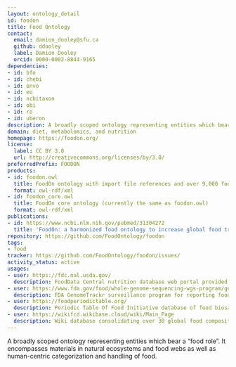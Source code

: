 ```yaml
---
layout: ontology_detail
id: foodon
title: Food Ontology
contact:
  email: damion_dooley@sfu.ca
  github: ddooley
  label: Damion Dooley
  orcid: 0000-0002-8844-9165
dependencies:
- id: bfo
- id: chebi
- id: envo
- id: eo
- id: ncbitaxon
- id: obi
- id: ro
- id: uberon
description: A broadly scoped ontology representing entities which bear a “food role”. It encompasses materials in natural ecosystems and agriculture that are consumed by humans and domesticated animals. This includes any generic (unbranded) raw or processed food material found in processing plants, markets, stores or food distribution points. FoodOn also imports nutritional component and dietary pattern terms from other OBO Foundry ontologies to support interoperability in diet and nutrition research
domain: diet, metabolomics, and nutrition
homepage: https://foodon.org/
license:
  label: CC BY 3.0
  url: http://creativecommons.org/licenses/by/3.0/
preferredPrefix: FOODON
products:
- id: foodon.owl
  title: FoodOn ontology with import file references and over 9,000 food products
  format: owl-rdf/xml
- id: foodon_core.owl
  title: FoodOn core ontology (currently the same as foodon.owl)
  format: owl-rdf/xml
publications:
- id: https://www.ncbi.nlm.nih.gov/pubmed/31304272
  title: 'FoodOn: a harmonized food ontology to increase global food traceability, quality control and data integration'
repository: https://github.com/FoodOntology/foodon
tags:
- food
tracker: https://github.com/FoodOntology/foodon/issues/
activity_status: active
usages:
- user: https://fdc.nal.usda.gov/
  description: FoodData Central nutrition database web portal provided by USDA Agricultural Research Service. E.g. https://fdc.nal.usda.gov/fdc-app.html#/food-details/1750340/attributes
- user: https://www.fda.gov/food/whole-genome-sequencing-wgs-program/genometrakr-network
  description: FDA GenomeTrackr surveillance program for reporting foodborne pathogen biosamples.  E.g. https://www.ncbi.nlm.nih.gov/biosample/SAMN03455272
- user: https://foodperiodictable.org/
  description: Periodic Table Of Food Initiative database of food biosample nutrition analytics. E.g. https://ptfidiscover.markerlab.com/detail/food/GGB100329
- user: https://wikifcd.wikibase.cloud/wiki/Main_Page
  description: Wiki database consolidating over 30 global food composition databases. E.g. https://wikifcd.wikibase.cloud/wiki/Item:Q568877
---
```


A broadly scoped ontology representing entities which bear a “food role”.  It encompasses materials in natural ecosystems and food webs as well as human-centric categorization and handling of food.
